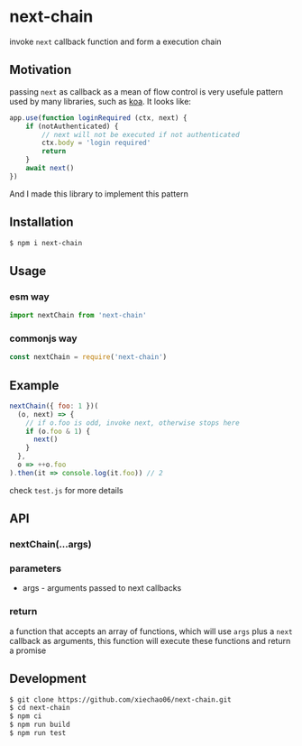 # next-chain
invoke `next` callback function and form a execution chain

## Motivation

passing `next` as callback as a mean of flow control is very usefule pattern used by many libraries, such as [koa](https://www.npmjs.com/package/koa). It looks like:

```javascript
app.use(function loginRequired (ctx, next) {
    if (notAuthenticated) {
        // next will not be executed if not authenticated
        ctx.body = 'login required'
        return
    }
    await next()
})
```

And I made this library to implement this pattern

## Installation

```bash
$ npm i next-chain
```

## Usage

### esm way
```javascript
import nextChain from 'next-chain'
```

### commonjs way
```javascript
const nextChain = require('next-chain')
```

## Example

```javascript
nextChain({ foo: 1 })(
  (o, next) => {
    // if o.foo is odd, invoke next, otherwise stops here
    if (o.foo & 1) {
      next()
    }
  },
  o => ++o.foo
).then(it => console.log(it.foo)) // 2
```

check `test.js` for more details

## API

### nextChain(...args)

### parameters

* args - arguments passed to next callbacks

### return

a function that accepts an array of functions, which will use `args` plus a
`next` callback as arguments, this function will execute these functions and return a promise




## Development

```bash
$ git clone https://github.com/xiechao06/next-chain.git
$ cd next-chain
$ npm ci
$ npm run build
$ npm run test
```
